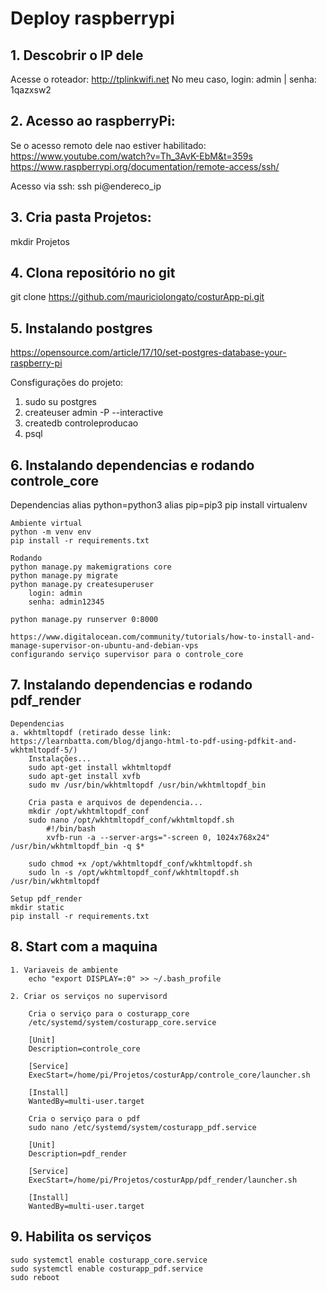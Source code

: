 # Deploy raspberrypi

## 1. Descobrir o IP dele

Acesse o roteador: http://tplinkwifi.net
No meu caso, login: admin | senha: 1qazxsw2


## 2. Acesso ao raspberryPi:

Se o acesso remoto dele nao estiver habilitado:
	https://www.youtube.com/watch?v=Th_3AvK-EbM&t=359s
	https://www.raspberrypi.org/documentation/remote-access/ssh/

Acesso via ssh: ssh pi@endereco_ip


## 3. Cria pasta Projetos:

mkdir Projetos


## 4. Clona repositório no git

git clone https://github.com/mauriciolongato/costurApp-pi.git


## 5. Instalando postgres

https://opensource.com/article/17/10/set-postgres-database-your-raspberry-pi

Consfigurações do projeto:
	
 1. sudo su postgres
 2. createuser admin -P --interactive
 3. createdb controleproducao
 4. psql

## 6. Instalando dependencias e rodando controle_core	
	
 Dependencias
	alias python=python3
	alias pip=pip3
	pip install virtualenv
 
	Ambiente virtual
	python -m venv env
	pip install -r requirements.txt

	Rodando
	python manage.py makemigrations core
	python manage.py migrate
	python manage.py createsuperuser
		login: admin
		senha: admin12345

	python manage.py runserver 0:8000

	https://www.digitalocean.com/community/tutorials/how-to-install-and-manage-supervisor-on-ubuntu-and-debian-vps
	configurando serviço supervisor para o controle_core

## 7. Instalando dependencias e rodando pdf_render

	Dependencias
	a. wkhtmltopdf (retirado desse link: https://learnbatta.com/blog/django-html-to-pdf-using-pdfkit-and-wkhtmltopdf-5/)
		Instalações...
		sudo apt-get install wkhtmltopdf
		sudo apt-get install xvfb
		sudo mv /usr/bin/wkhtmltopdf /usr/bin/wkhtmltopdf_bin
		
		Cria pasta e arquivos de dependencia...
		mkdir /opt/wkhtmltopdf_conf
		sudo nano /opt/wkhtmltopdf_conf/wkhtmltopdf.sh
			#!/bin/bash
			xvfb-run -a --server-args="-screen 0, 1024x768x24" /usr/bin/wkhtmltopdf_bin -q $*

		sudo chmod +x /opt/wkhtmltopdf_conf/wkhtmltopdf.sh
		sudo ln -s /opt/wkhtmltopdf_conf/wkhtmltopdf.sh  /usr/bin/wkhtmltopdf

	Setup pdf_render
	mkdir static
	pip install -r requirements.txt


## 8. Start com a maquina

	1. Variaveis de ambiente
		echo "export DISPLAY=:0" >> ~/.bash_profile

	2. Criar os serviços no supervisord

		Cria o serviço para o costurapp_core	
		/etc/systemd/system/costurapp_core.service

	   	[Unit]
		Description=controle_core

	   	[Service]
		ExecStart=/home/pi/Projetos/costurApp/controle_core/launcher.sh

	   	[Install]
		WantedBy=multi-user.target

 		Cria o serviço para o pdf
		sudo nano /etc/systemd/system/costurapp_pdf.service
		
		[Unit]
		Description=pdf_render
  
  		[Service]
		ExecStart=/home/pi/Projetos/costurApp/pdf_render/launcher.sh

  		[Install]
		WantedBy=multi-user.target

## 9. Habilita os serviços
	sudo systemctl enable costurapp_core.service
	sudo systemctl enable costurapp_pdf.service
	sudo reboot


